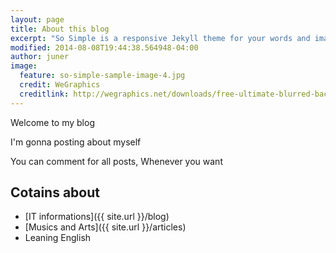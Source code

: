 ```yaml
---
layout: page
title: About this blog
excerpt: "So Simple is a responsive Jekyll theme for your words and images."
modified: 2014-08-08T19:44:38.564948-04:00
author: juner
image:
  feature: so-simple-sample-image-4.jpg
  credit: WeGraphics
  creditlink: http://wegraphics.net/downloads/free-ultimate-blurred-background-pack/
---
```


<p>Welcome to my blog</p>
I'm gonna posting about myself

You can comment for all posts, Whenever you want

## Cotains about

* [IT informations]({{ site.url }}/blog)
* [Musics and Arts]({{ site.url }}/articles)
* Leaning English


<!-- a markdown="0" href="{{ site.url }}/theme-setup" class="btn">Install So Simple Theme</a-->

